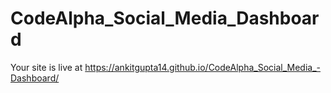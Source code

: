 ﻿# CodeAlpha_Social_Media_Dashboard
 Your site is live at https://ankitgupta14.github.io/CodeAlpha_Social_Media_-Dashboard/
